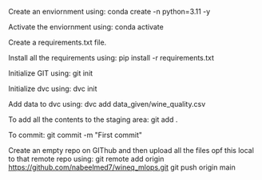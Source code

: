 Create an enviornment using:
        conda create -n <env-name> python=3.11 -y

Activate the enviornment using:
        conda activate <env-name>

Create a requirements.txt file.

Install all the requirements using:
        pip install -r requirements.txt

Initialize GIT using:
        git init

Initialize dvc using:
        dvc init

Add data to dvc using:
        dvc add data_given/wine_quality.csv

To add all the contents to the staging area:
        git add .

To commit:
        git commit -m "First commit"

Create an empty repo on GIThub and then upload all the files opf this local to that remote repo using:
        git remote add origin https://github.com/nabeelmed7/wineq_mlops.git
        git push origin main
